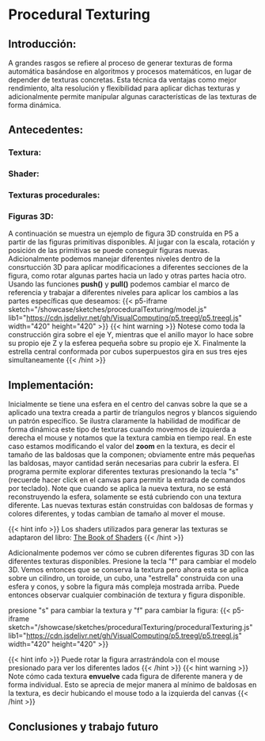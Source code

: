 # Procedural Texturing

## Introducción:
A grandes rasgos se refiere al proceso de generar texturas de forma automática basándose en algoritmos y procesos matemáticos, en lugar de depender de texturas concretas. Esta técnica da ventajas como mejor rendimiento, alta resolución y flexibilidad para aplicar dichas texturas y adicionalmente permite manipular algunas características de las texturas de forma dinámica.
## Antecedentes:
### Textura:
### Shader:
### Texturas procedurales:
### Figuras 3D:

A continuación se muestra un ejemplo de figura 3D construída en P5 a partir de las figuras primitivas disponibles. Al jugar con la escala, rotación y posición de las primitivas se puede conseguir figuras nuevas. Adicionalmente podemos manejar diferentes niveles dentro de la consrtucción 3D para aplicar modificaciones a diferentes secciones de la figura, como rotar algunas partes hacia un lado y otras partes hacia otro. Usando las funciones **push()** y  **pull()** podemos cambiar el marco de referencia y trabajar a diferentes niveles para aplicar los cambios a las partes específicas que deseamos: 
{{< p5-iframe sketch="/showcase/sketches/proceduralTexturing/model.js" lib1="https://cdn.jsdelivr.net/gh/VisualComputing/p5.treegl/p5.treegl.js" width="420" height="420" >}}
{{< hint warning >}}
Notese como toda la construcción gira sobre el eje Y, mientras que el anillo mayor lo hace sobre su propio eje Z y la esferea pequeña sobre su propio eje X. Finalmente la estrella central conformada por cubos superpuestos gira en sus tres ejes simultaneamente
{{< /hint >}}
## Implementación:

Inicialmente se tiene una esfera en el centro del canvas sobre la que se a aplicado una textra creada a partir de tríangulos negros y blancos siguiendo un patrón específico. Se ilustra claramente la habilidad de modificar de forma dinámica este tipo de texturas cuando movemos de izquierda a derecha el mouse y notamos que la textura cambia en tiempo real. En este caso estamos modificando el valor del **zoom** en la textura, es decir el tamaño de las baldosas que la componen; obviamente entre más pequeñas las baldosas, mayor cantidad serán necesarias para cubrir la esfera. 
El programa permite explorar diferentes texturas presionando la tecla "s" (recuerde hacer click en el canvas para permitir la entrada de comandos por teclado). Note que cuando se aplica la nueva textura, no se está reconstruyendo la esfera, solamente se está cubriendo con una textura diferente. Las nuevas texturas están construidas con baldosas de formas y colores diferentes, y todas cambian de tamaño al mover el mouse.

{{< hint info >}}
Los shaders utilizados para generar las texturas se adaptaron del libro: [The Book of Shaders](https://thebookofshaders.com/09/)
{{< /hint >}}

Adicionalmente podemos ver cómo se cubren diferentes figuras 3D con las diferentes texturas disponibles. Presione la tecla "f" para cambiar el modelo 3D. Vemos entonces que se conserva la textura pero ahora esta se aplica sobre un cilindro, un toroide, un cubo, una "estrella" construida con una esfera y conos, y sobre la figura más compleja mostrada arriba. Puede entonces observar cualquier combinación de textura y figura disponible.

presione "s" para cambiar la textura y "f" para cambiar la figura:
{{< p5-iframe sketch="/showcase/sketches/proceduralTexturing/proceduralTexturing.js" lib1="https://cdn.jsdelivr.net/gh/VisualComputing/p5.treegl/p5.treegl.js" width="420" height="420" >}}

{{< hint info >}}
Puede rotar la figura arrastrándola con el mouse presionado para ver los diferentes lados
{{< /hint >}}
{{< hint warning >}}
Note cómo cada textura **envuelve** cada figura de diferente manera y de forma individual. Esto se aprecia de mejor manera al mínimo de baldosas en la textura, es decir hubicando el mouse todo a la izquierda del canvas
{{< /hint >}}
## Conclusiones y trabajo futuro
